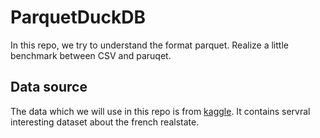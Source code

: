 # ParquetDuckDB

In this repo, we try to understand the format parquet. Realize a little benchmark between CSV and paruqet.


## Data source

The data which we will use in this repo is from [kaggle](https://www.kaggle.com/datasets/benoitfavier/immobilier-france). It contains servral interesting dataset about the french realstate.

## 
